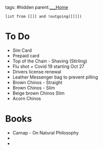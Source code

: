 tags: #hidden 
parent:[___Home](___Home.md)


```dataview
list from [[]] and !outgoing([[]])
```



# To Do


- Sim Card
- Prepaid card
- Top of the Chain - Shaving (Stirling)
- Flu shot + Covid 19  starting Oct 27
- Drivers license renewal
- Leather Messenger bag to prevent pilling
- Brown Chinos - Straight
- Brown Chinos - Slim
- Beige brown Chinos Slim
- Acorn Chinos
# Books
- Carnap - On Natural Philosophy
- 
- 



